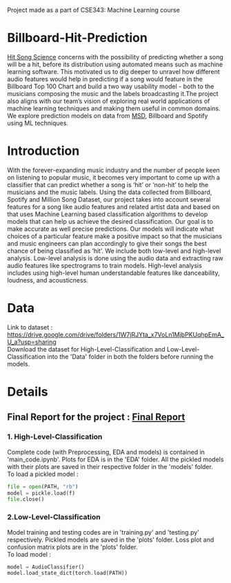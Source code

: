 Project made as a part of CSE343: Machine Learning course
# Billboard-Hit-Prediction
[Hit Song Science](https://en.wikipedia.org/wiki/Hit_Song_Science) concerns with the possibility of predicting whether a song will be a hit, before its distribution using automated means such as machine learning software. This motivated us to dig deeper to unravel how different audio features would help in predicting if a song would feature in the Billboard Top 100 Chart and build a two way usability model - both to the musicians composing the music and the labels broadcasting it.The project also aligns with our team’s vision of exploring real world applications of machine learning techniques and making them useful in common domains. We explore prediction models on data from [MSD](http://millionsongdataset.com/), Billboard and Spotify using ML techniques.
# Introduction
With the forever-expanding music industry and the number of people keen on listening to popular music, it becomes very important to come up with a classifier that can predict whether a song is ‘hit’ or ‘non-hit’ to help the musicians and the music labels. Using the data collected from Billboard, Spotify and Million Song Dataset, our project takes into account several features for a song like audio features and related artist data and based on that uses Machine Learning based classification algorithms to develop models that can help us achieve the desired classification. Our goal is to make accurate as well precise predictions. Our models will indicate what choices of a particular feature make a positive impact so that the musicians and music engineers can plan accordingly to give their songs the best chance of being classified as ‘hit’. We include both low-level and high-level analysis. Low-level analysis is done using the audio data and extracting raw audio features like spectrograms to train models. High-level analysis includes using high-level human understandable features like danceability, loudness, and acousticness.

# Data
Link to dataset : https://drive.google.com/drive/folders/1W7jRJYta_x7VoLn1MjbPKUqhpEmA_U_a?usp=sharing
</br>
Download the dataset for High-Level-Classification and Low-Level-Classification into the 'Data' folder in both the folders before running the models.

# Details
## Final Report for the project : [Final Report](https://drive.google.com/file/d/1lfrveMOsT5MYvtjfqLwC6ay6oVqJKHwL/view?usp=sharing)
### 1. High-Level-Classification
Complete code (with Preprocessing, EDA and models) is contained in 'main_code.ipynb'. Plots for EDA is in the 'EDA' folder. All the pickled models with their plots are saved in their respective folder in the 'models' folder.<br/>
To load a pickled model :
```python
file = open(PATH, "rb")
model = pickle.load(f)
file.close()
```
### 2.Low-Level-Classification
Model training and testing codes are in 'training.py' and 'testing.py' respectively. Pickled models are saved in the 'plots' folder. Loss plot and confusion matrix plots are in the 'plots' folder.<br/>
To load model :
```python
model = AudioClassifier()
model.load_state_dict(torch.load(PATH))
```
